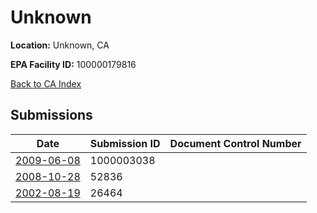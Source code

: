 # Unknown

**Location:** Unknown, CA

**EPA Facility ID:** 100000179816

[Back to CA Index](../../index.md)

## Submissions

| Date | Submission ID | Document Control Number |
|------|--------------|-------------------------|
| [2009-06-08](submissions/1000003038.md) | 1000003038 |  |
| [2008-10-28](submissions/52836.md) | 52836 |  |
| [2002-08-19](submissions/26464.md) | 26464 |  |
